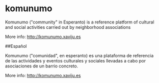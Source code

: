 komunumo
========

Komunumo ("community" in Esperanto) is a reference platform of cultural and social activities carried out by neighborhood associations

More info: http://komunumo.xaviju.es

##Español

Komunumo ("comunidad", en esperanto) es una plataforma de referencia de las actividades y eventos culturales y sociales llevadas a cabo por asociaciones de un barrio concreto.

More info: http://komunumo.xaviju.es
